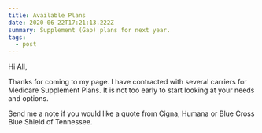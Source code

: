 ```yaml
---
title: Available Plans
date: 2020-06-22T17:21:13.222Z
summary: Supplement (Gap) plans for next year.
tags:
  - post
---
```

Hi All, 

Thanks for coming to my page. I have contracted with several carriers for Medicare Supplement Plans. It is not too early to start looking at your needs and options.

Send me a note if you would like a quote from Cigna, Humana or Blue Cross Blue Shield of Tennessee.